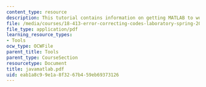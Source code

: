 ```yaml
---
content_type: resource
description: This tutorial contains information on getting MATLAB to work with Java.
file: /media/courses/18-413-error-correcting-codes-laboratory-spring-2004/eab1a8c99e1a8f3267b459eb69373126_javamatlab.pdf
file_type: application/pdf
learning_resource_types:
- Tools
ocw_type: OCWFile
parent_title: Tools
parent_type: CourseSection
resourcetype: Document
title: javamatlab.pdf
uid: eab1a8c9-9e1a-8f32-67b4-59eb69373126
---
```

